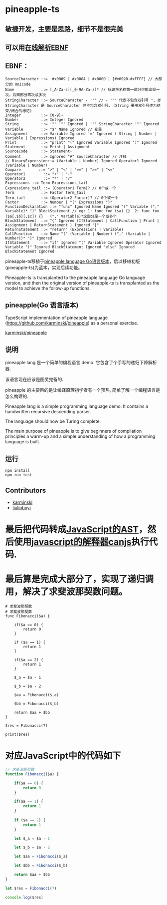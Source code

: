# pineapple-ts

## 敏捷开发，主要是思路，细节不是很完美

## 可以用[在线解析EBNF](https://bottlecaps.de/rr/ui)
## EBNF：
```
SourceCharacter ::=  #x0009 | #x000A | #x000D | [#x0020-#xFFFF] // 大部分的 Unicode 
Name            ::= [_A-Za-z][_0-9A-Za-z]* // 标识符名称第一部分只能出现一次，后面部分零次或多次 
StringCharacter ::= SourceCharacter - '"' // - '"' 代表不包含双引号 ", 即 StringCharacter 是 SourceCharacter 但不包含双引号. (String 要用双引号作为结束/闭合的标记) 
Integer         ::= [0-9]+
Number          ::= Integer Ignored
String          ::= '"' '"' Ignored | '"' StringCharacter '"' Ignored
Variable        ::= "$" Name Ignored // 变量 
Assignment      ::= Variable Ignored '=' Ignored ( String | Number |  Variable | Expressions) Ignored
Print           ::= "print" "(" Ignored Variable Ignored ")" Ignored
Statement       ::= Print | Assignment
SourceCode      ::= Statement+ 
Comment         ::= Ignored "#" SourceCharacter // 注释 
// BinaryExpression::= (Variable | Number) Ignored Operator1 Ignored (Variable | Number)
Compare        ::= ">" | "<" | "==" | ">=" | "<="
Operator1        ::= "+" | "-"
Operator2        ::= "*" | "/"
Expressions ::= Term Expressions_tail
Expressions_tail ::= (Operator1 Term)? // 0个或一个
Term            ::= Factor Term_tail
Term_tail       ::= (Operator2 Factor)? // 0个或一个
Factor          ::= Number | "(" Expressions ")"
FunctionDeclaration ::= "func" Ignored Name Ignored "(" Variable ("," Variable)* ")" BlockStatement // eg: 1: func foo ($a) {}  2: func foo ($a[,$b][,$c]) {}   ("," Variable)*这部分是一个或多个
BlockStatement  ::= "{" Ignored (IfStatement | CallFunction | Print | Assignment | ReturnStatement ) Ignored "}"
ReturnStatement ::= "return" (Expressions | Variable)
CallFunction    ::= Name "(" (Variable | Number) ("," (Variable | Number))* ")" Ignored
IfStatement     ::= "if" Ignored "(" Variable Ignored Operator Ignored Variable ")" Ignored BlockStatement Ignored "else" Ignored BlockStatement Ignored

```
pineapple-ts移植于[pineapple language Go语言版本](https://github.com/karminski/pineapple)，后以移植初版(pineapple-ts)为蓝本，实现后续功能。

Pineapple-ts is transplanted to the pineapple language Go language version, and then the original version of pineapple-ts is transplanted as the model to achieve the follow-up functions.

## pineapple(Go 语言版本)
TypeScript implementation of pineapple language (https://github.com/karminski/pineapple) as a personal exercise.

[karminski/pineapple](https://github.com/karminski/pineapple)

## 说明
pineapple lang 是一个简单的编程语言 demo. 它包含了个手写的递归下降解析器. 

该语言现在应该是图灵完备的. 

pineapple 的主要目的是让编译原理初学者有一个预热, 简单了解一个编程语言是怎么构建的.


Pineapple lang is a simple programming language demo. It contains a handwritten recursive descending parser.

The language should now be Turing complete.

The main purpose of pineapple is to give beginners of compilation principles a warm-up and a simple understanding of how a programming language is built.

## 运行
```
npm install
npm run test
```

## Contributors
- [karminski](https://github.com/karminski)
- [liulinboyi](https://github.com/liulinboyi)


# 最后把代码转成[JavaScript的AST](https://astexplorer.net/)，然后使用[javascript的解释器canjs](https://github.com/jrainlau/canjs)执行代码.

# 最后算是完成大部分了，实现了递归调用，解决了求斐波那契数问题。

```
# 求斐波那契数
# 求斐波那契数
func Fibonacci($a) {

	if($a == 0) {
		return 0
	}
	
	if ($a == 1) {
		return 1
	}

	if($a == 2) {
		return 1
	}

	$_a = $a - 1

	$_b = $a - 2

	$aa = Fibonacci($_a)

	$bb = Fibonacci($_b)

	return $aa + $bb
}

$res = Fibonacci(7)

print($res)
```
# 对应JavaScript中的代码如下
```javascript
// 求斐波那契数
function Fibonacci($a) {

	if($a == 0) {
		return 0
	}

	if($a == 1) {
		return 1
	}
	
	if ($a == 2) {
		return 1
	}

	let $_a = $a - 1

	let $_b = $a - 2

	let $aa = Fibonacci($_a)

	let $bb = Fibonacci($_b)

	return $aa + $bb
}

let $res = Fibonacci(7)

console.log($res)
```